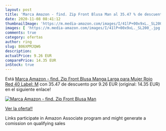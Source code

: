 ```yaml
---
layout: post
title: 'Marca Amazon - find. Zip Front Blusa Man al 35.47 % de descuento'
date: 2020-11-08 08:41:12
thumbnailImage: 'https://m.media-amazon.com/images/I/41lP+00x9xL._SL200_.jpg'
images: [ 'https://m.media-amazon.com/images/I/41lP+00x9xL._SL200_.jpg' ]
comments: true
category: ofertas
author: ring
slug: B06XPMJQW6
description:
actualPrice: 9.26 EUR
comparePrice: 14.35 EUR
inStock: true
---
```


Está [Marca Amazon - find. Zip Front Blusa Manga Larga para Mujer  Rojo  Red   40  Label: M](https://www.amazon.es/dp/B06XPMJQW6/?tag=tolees-21) con 35.47 de descuento por 9.26 EUR (original: 14.35 EUR) en el siguiente enlace!

[![Marca Amazon - find. Zip Front Blusa Man](https://m.media-amazon.com/images/I/41lP+00x9xL._SL200_.jpg)](https://www.amazon.es/dp/B06XPMJQW6/?tag=tolees-21)

[Ver la oferta!!](https://www.amazon.es/dp/B06XPMJQW6/?tag=tolees-21)

Links participate in Amazon Associate program and might generate a comission on qualifying sales


